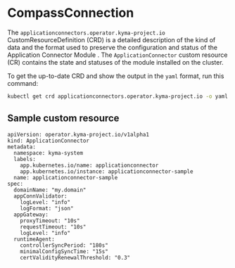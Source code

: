 # CompassConnection

The `applicationconnectors.operator.kyma-project.io` CustomResourceDefinition (CRD)
is a detailed description of the kind of data and the format used to preserve
the configuration and status of the Application Connector Module .
The `ApplicationConnector` custom resource (CR) contains the state and statuses of the module installed on the cluster.

To get the up-to-date CRD and show the output in the `yaml` format, run this command:

```bash
kubectl get crd applicationconnectors.operator.kyma-project.io -o yaml
```
## Sample custom resource

```
apiVersion: operator.kyma-project.io/v1alpha1
kind: ApplicationConnector
metadata:
  namespace: kyma-system
  labels:
    app.kubernetes.io/name: applicationconnector
    app.kubernetes.io/instance: applicationconnector-sample
  name: applicationconnector-sample
spec:
  domainName: "my.domain"
  appConnValidator:
    logLevel: "info"
    logFormat: "json"
  appGateway:
    proxyTimeout: "10s"
    requestTimeout: "10s"
    logLevel: "info"
  runtimeAgent:
    controllerSyncPeriod: "180s"
    minimalConfigSyncTime: "15s"
    certValidityRenewalThreshold: "0.3"
```
